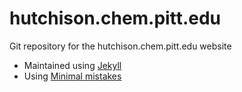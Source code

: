 # hutchison.chem.pitt.edu

Git repository for the hutchison.chem.pitt.edu website
- Maintained using [Jekyll](https://jekyllrb.com/)
- Using [Minimal mistakes](https://mmistakes.github.io/minimal-mistakes/)
